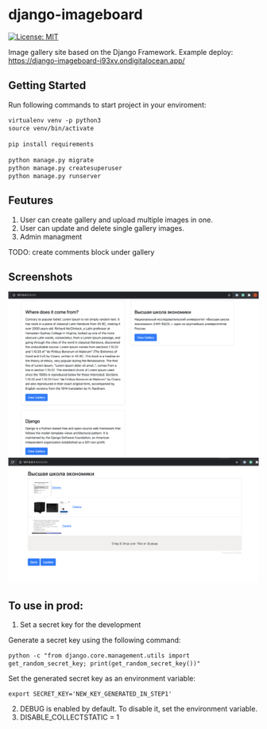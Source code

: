 # django-imageboard
[![License: MIT](https://img.shields.io/badge/License-MIT-yellow.svg)](https://opensource.org/licenses/MIT)

Image gallery site based on the Django Framework. Example deploy: https://django-imageboard-i93xv.ondigitalocean.app/

## Getting Started

Run following commands to start project in your enviroment:

```
virtualenv venv -p python3
source venv/bin/activate

pip install requirements

python manage.py migrate
python manage.py createsuperuser
python manage.py runserver
```

## Feutures

1. User can create gallery and upload multiple images in one.
2. User can update and delete single gallery images.
3. Admin managment

TODO: create comments block under gallery

## Screenshots
![example1](/media/images/1.png "example1")
![example2](/media/images/2.png "example2")

## To use in prod:
1. Set a secret key for the development

Generate a secret key using the following command:
```
python -c "from django.core.management.utils import get_random_secret_key; print(get_random_secret_key())"
```
Set the generated secret key as an environment variable:
```
export SECRET_KEY='NEW_KEY_GENERATED_IN_STEP1'
```

2. DEBUG is enabled by default. To disable it, set the environment variable.
3. DISABLE_COLLECTSTATIC = 1

